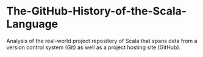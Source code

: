 # The-GitHub-History-of-the-Scala-Language
Analysis of the real-world project repository of Scala that spans data from a version control system (Git) as well as a project hosting site (GitHub).
